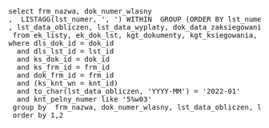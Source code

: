<pre>
select frm_nazwa, dok_numer_wlasny
,  LISTAGG(lst_numer, ', ') WITHIN  GROUP (ORDER BY lst_numer) numer_list
, lst_data_obliczen, lst_data_wyplaty, dok_data_zaksiegowania, knt_pelny_numer, sum(ks_kwota) kwota 
 from ek_listy, ek_dok_lst, kgt_dokumenty, kgt_ksiegowania, kg_konta, eat_firmy
where dls_dok_id = dok_id
  and dls_lst_id = lst_id
  and ks_dok_id = dok_id
  and ks_frm_id = frm_id
  and dok_frm_id = frm_id
  and (ks_knt_wn = knt_id)  
  and to_char(lst_data_obliczen, 'YYYY-MM') = '2022-01'
  and knt_pelny_numer like '5%w03'
 group by  frm_nazwa, dok_numer_wlasny, lst_data_obliczen, lst_data_wyplaty, dok_data_zaksiegowania, knt_pelny_numer
 order by 1,2
 </pre>
